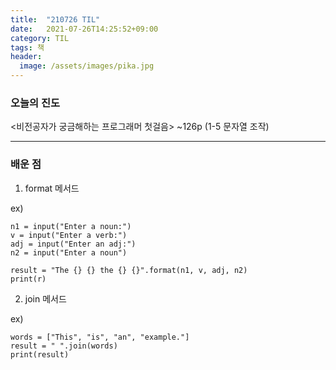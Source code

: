 ```yaml
---
title:  "210726 TIL"
date:   2021-07-26T14:25:52+09:00
category: TIL
tags: 책
header:
  image: /assets/images/pika.jpg
---
```


<h3>오늘의 진도</h3>

\<비전공자가 궁금해하는 프로그래머 첫걸음\> ~126p (1-5 문자열 조작)
 
<hr>

<h3>배운 점</h3>

 1. format 메서드
 
 ex)
 
 ```
 n1 = input("Enter a noun:")
 v = input("Enter a verb:")
 adj = input("Enter an adj:")
 n2 = input("Enter a noun")
 
 result = "The {} {} the {} {}".format(n1, v, adj, n2)
 print(r)
 ```
 
 2. join 메서드
 
 ex)
 
 ```
 words = ["This", "is", "an", "example."]
 result = " ".join(words)
 print(result)
 ```